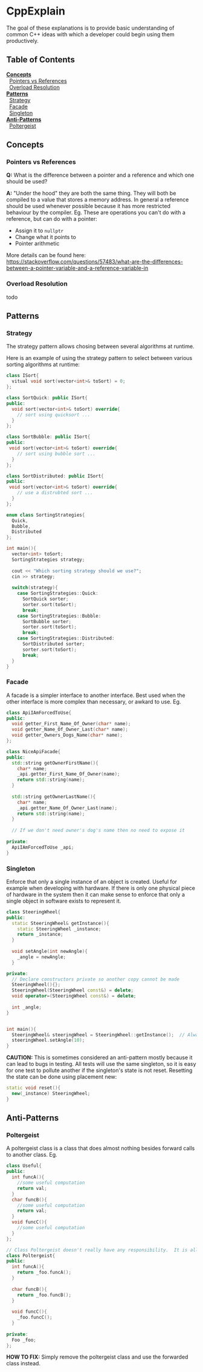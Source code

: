 # CppExplain
The goal of these explanations is to provide basic understanding of common C++ ideas with which a developer could begin using them productively.


<!-- One windows use alt+255 to add a space at the beginning of a line -->
## Table of Contents
__[Concepts](#Concepts)<br>__
  [Pointers vs References](#Pointers-vs-References)<br>
  [Overload Resolution](#Overload-Resolution)<br>
__[Patterns](#Patterns)<br>__
  [Strategy](#Strategy)<br>
  [Facade](#Facade)<br>
  [Singleton](#Singleton)<br>
__[Anti-Patterns](#Anti-Patterns)<br>__
  [Poltergeist](#Poltergeist)<br>

## Concepts
### Pointers vs References
__Q:__ What is the difference between a pointer and a reference and which one should be used?

__A:__ "Under the hood" they are both the same thing.  They will both be compiled to a value that stores a memory address.  In general a reference should be used whenever possible because it has more restricted behaviour by the compiler.  Eg. These are operations you can't do with a reference, but can do with a pointer:
 * Assign it to `nullptr`
 * Change what it points to
 * Pointer arithmetic

More details can be found here: https://stackoverflow.com/questions/57483/what-are-the-differences-between-a-pointer-variable-and-a-reference-variable-in



### Overload Resolution
todo



## Patterns
### Strategy
The strategy pattern allows chosing between several algorithms at runtime.

Here is an example of using the strategy pattern to select between various sorting algorithms at runtime:
```cpp
class ISort{
  vitual void sort(vector<int>& toSort) = 0;
};

class SortQuick: public ISort{
public:
  void sort(vector<int>& toSort) override{
    // sort using quicksort ...
  }
};

class SortBubble: public ISort{
public:
 void sort(vector<int>& toSort) override{
    // sort using bubble sort ...
  }
};

class SortDistributed: public ISort{
public:
 void sort(vector<int>& toSort) override{
    // use a distrubted sort ...
  }
};

enum class SortingStrategies{
  Quick,
  Bubble,
  Distributed
};

int main(){
  vector<int> toSort;
  SortingStrategies strategy;
  
  cout << "Which sorting strategy should we use?";
  cin >> strategy;
  
  switch(strategy){
    case SortingStrategies::Quick:
      SortQuick sorter;
      sorter.sort(toSort);
      break;
    case SortingStrategies::Bubble:
      SortBubble sorter;
      sorter.sort(toSort);
      break;
    case SortingStrategies::Distributed:
      SortDistributed sorter;
      sorter.sort(toSort);
      break;
  }
}

```



### Facade
A facade is a simpler interface to another interface.  Best used when the other interface is more complex than necessary, or awkard to use.  Eg.

```cpp
class ApiIAmForcedToUse{
public:
  void getter_First_Name_Of_Owner(char* name);
  void getter_Name_Of_Owner_Last(char* name);
  void getter_Owners_Dogs_Name(char* name);
};

class NiceApiFacade{
public:
  std::string getOwnerFirstName(){
    char* name;
    _api.getter_First_Name_Of_Owner(name);
    return std::string(name);
  }
  
  std::string getOwnerLastName(){
    char* name;
    _api.getter_Name_Of_Owner_Last(name);
    return std::string(name);
  }
  
  // If we don't need owner's dog's name then no need to expose it
  
private:
  ApiIAmForcedToUse _api;
}

```

### Singleton
Enforce that only a single instance of an object is created.  Useful for example when developing with hardware.  If there is only one physical piece of hardware in the system then it can make sense to enforce that only a single object in software exists to represent it.
```cpp
class SteeringWheel{
public:
  static SteeringWheel& getInstance(){
    static SteeringWheel _instance;
    return _instance;
  }
  
  void setAngle(int newAngle){
    _angle = newAngle;
  }

private:
  // Declare constructors private so another copy cannot be made
  SteeringWheel(){};
  SteeringWheel(SteeringWheel const&) = delete;
  void operator=(SteeringWheel const&) = delete;
  
  int _angle;
}


int main(){
  SteeringWheel& steeringWheel = SteeringWheel::getInstance();  // Always returns the same instance.
  steeringWheel.setAngle(10);
}
```
__CAUTION:__ This is sometimes considered an anti-pattern mostly because it can lead to bugs in testing.  All tests will use the same singleton, so it is easy for one test to pollute another if the singleton's state is not reset.  Resetting the state can be done using placement new:
```cpp
static void reset(){
  new(_instance) SteeringWheel;
}
```

## Anti-Patterns
### Poltergeist
A poltergeist class is a class that does almost nothing besides forward calls to another class.  Eg.

```cpp
class Useful{
public:
  int funcA(){
    //some useful computation
    return val;
  }
  char funcB(){
    //some useful computation
    return val;
  }
  void funcC(){
    //some useful computation
  }
};

// Class Poltergeist doesn't really have any responsibility.  It is all forwarded to class Useful.
class Poltergeist{
public:
  int funcA(){
    return _foo.funcA();
  }
  
  char funcB(){
    return _foo.funcB();
  }
  
  void funcC(){
    _foo.funcC();
  }
  
private:
  Foo _foo;
};
```
__HOW TO FIX:__  Simply remove the poltergeist class and use the forwarded class instead.

